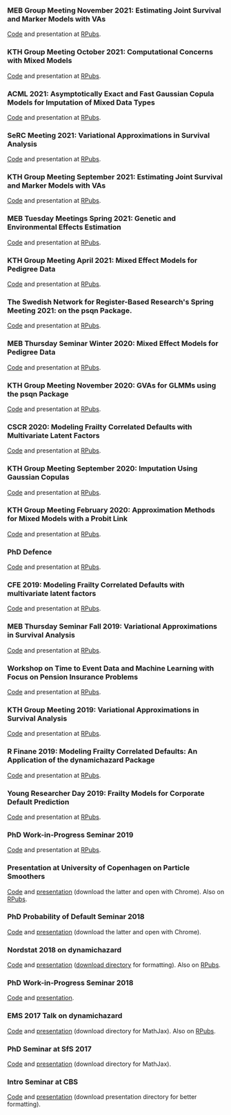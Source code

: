 ### MEB Group Meeting November 2021: Estimating Joint Survival and Marker Models with VAs
[Code](/MEB-VAJointSurv/MEB-VAJointSurv.Rmd) and presentation at 
[RPubs](https://rpubs.com/boennecd/MEB-VAJointSurv).

### KTH Group Meeting October 2021: Computational Concerns with Mixed Models
[Code](/Comp-Mixed-Models/Comp-Mixed-Models.Rmd) and presentation at 
[RPubs](https://rpubs.com/boennecd/Comp-Mixed-Models).

### ACML 2021: Asymptotically Exact and Fast Gaussian Copula Models for Imputation of Mixed Data Types
[Code](/mdgc-ACML/mdgc-ACML.Rmd) and presentation at 
[RPubs](https://rpubs.com/boennecd/mdgc-ACML).

### SeRC Meeting 2021: Variational Approximations in Survival Analysis
[Code](/SeRC-meeting-2021/SeRC-meeting-2021.Rmd) and presentation at 
[RPubs](https://rpubs.com/boennecd/SeRC-meeting-2021).

### KTH Group Meeting September 2021: Estimating Joint Survival and Marker Models with VAs
[Code](/VA-Joint-Models-KTH-21/VA-Joint-Models-KTH-21.Rmd) and presentation at 
[RPubs](https://rpubs.com/boennecd/VA-Joint-Models-KTH-21).

### MEB Tuesday Meetings Spring 2021: Genetic and Environmental Effects Estimation
[Code](/MEB-pedmod/MEB-pedmod.Rmd) and presentation at 
[RPubs](https://rpubs.com/boennecd/MEB-pedmod).

### KTH Group Meeting April 2021: Mixed Effect Models for Pedigree Data
[Code](/KTH-Pre-Meb-Meeting/KTH-Pre-Meb-Meeting.Rmd) and presentation at 
[RPubs](https://rpubs.com/boennecd/KTH-Pre-Meb-Meeting).

### The Swedish Network for Register-Based Research's Spring Meeting 2021: on the psqn Package.
[Code](/SWE-REG-spring-21/SWE-REG-spring-21.Rmd) and presentation at 
[RPubs](https://rpubs.com/boennecd/SWE-REG-spring-21).

### MEB Thursday Seminar Winter 2020: Mixed Effect Models for Pedigree Data
[Code](/MEB-RQMC-pedigree/MEB-RQMC-pedigree.Rmd) and presentation at 
[RPubs](https://rpubs.com/boennecd/MEB-RQMC-pedigree).

### KTH Group Meeting November 2020: GVAs for GLMMs using the psqn Package
[Code](/GVAs-n-psqn-KTH/GVAs-n-psqn-KTH.Rmd) and presentation at 
[RPubs](https://rpubs.com/boennecd/GVAs-n-psqn-KTH).

### CSCR 2020: Modeling Frailty Correlated Defaults with Multivariate Latent Factors
[Code](/CSCR-20/CSCR-20.Rmd) and presentation at 
[RPubs](https://rpubs.com/boennecd/CSCR-20).

### KTH Group Meeting September 2020: Imputation Using Gaussian Copulas
[Code](/Gaussian-copula-KTH/Gaussian-copula.Rmd) and presentation at 
[RPubs](https://rpubs.com/boennecd/Gaussian-copula-KTH).

### KTH Group Meeting February 2020: Approximation Methods for Mixed Models with a Probit Link
[Code](/mix-probit-KTH/mix-probit.Rmd) and presentation at 
[RPubs](http://rpubs.com/boennecd/mix-probit-KTH).

### PhD Defence
[Code](/phd-defence/phd-defence.Rmd) and presentation at 
[RPubs](http://rpubs.com/boennecd/phd-defence).

### CFE 2019: Modeling Frailty Correlated Defaults with multivariate latent factors
[Code](/CFE-19/CFE-19.Rmd) and presentation at 
[RPubs](http://rpubs.com/boennecd/CFE-19).

### MEB Thursday Seminar Fall 2019: Variational Approximations in Survival Analysis
[Code](/MEB-Thursday-19/VA-survival.Rmd) and presentation at 
[RPubs](http://rpubs.com/boennecd/MEB-Thursday-19).

### Workshop on Time to Event Data and Machine Learning with Focus on Pension Insurance Problems
[Code](/Time-to-Event-ML-Pension/PFnSiML.Rmd) and presentation at 
[RPubs](http://rpubs.com/boennecd/PFnSiML).

### KTH Group Meeting 2019: Variational Approximations in Survival Analysis
[Code](/KTH-group-meeting-Oct19/VA-survival.Rmd) and presentation at 
[RPubs](http://rpubs.com/boennecd/KTH-group-meeting-Oct19).

### R Finane 2019: Modeling Frailty Correlated Defaults: An Application of the dynamichazard Package
[Code](/R-Fin19/R-Fin19.Rmd) and presentation at 
[RPubs](http://rpubs.com/boennecd/R-Fin19).

### Young Researcher Day 2019: Frailty Models for Corporate Default Prediction
[Code](/Young-Researcher-Day-2019/presentation.Rmd) and presentation at [RPubs](http://rpubs.com/boennecd/YRD-19).

### PhD Work-in-Progress Seminar 2019
[Code](/phd-work-in-progress-talk-19/presentation.Rmd) and presentation at [RPubs](http://rpubs.com/boennecd/PhD-wipt-19).

### Presentation at University of Copenhagen on Particle Smoothers
[Code](/KU-PF-18/presentation.Rmd) and [presentation](https://raw.githubusercontent.com/boennecd/Talks/master/KU-PF-18/presentation.html) (download the latter and open with Chrome). Also on [RPubs](http://rpubs.com/boennecd/KU-PF-18).

### PhD Probability of Default Seminar 2018
[Code](/US-pd-analysis-cbs-18/presentation.Rmd) and [presentation](https://raw.githubusercontent.com/boennecd/Talks/master/US-pd-analysis-cbs-18/presentation.html) (download the latter and open with Chrome).

### Nordstat 2018 on dynamichazard
[Code](Nordstat2018/nordstat18/) and [presentation](https://htmlpreview.github.io/?https://github.com/boennecd/Talks/blob/master/Nordstat2018/nordstat18//presentation.html) ([download directory](Nordstat2018/nordstat18/) for formatting). Also on [RPubs](http://rpubs.com/boennecd/Nordstat2018).

### PhD Work-in-Progress Seminar 2018
[Code](cbs_phd_day_18/cbs_presentation.zip) and [presentation](https://htmlpreview.github.io/?https://github.com/boennecd/Talks/blob/master/cbs_phd_day_18/presentation.html).

### EMS 2017 Talk on dynamichazard
[Code](https://github.com/boennecd/Talks/tree/master/EMS17) and [presentation](https://htmlpreview.github.io/?https://github.com/boennecd/Talks/blob/master/EMS17/EMS17.html#/) (download directory for MathJax). Also on [RPubs](http://rpubs.com/boennecd/EMS17).

### PhD Seminar at SfS 2017
[Code](https://github.com/boennecd/Talks/tree/master/sfs_17) and [presentation](https://htmlpreview.github.io/?https://github.com/boennecd/Talks/blob/master/sfs_17/sfs_17.html#/) (download directory for MathJax).

### Intro Seminar at CBS
[Code](https://github.com/boennecd/Talks/tree/master/intro_seminar_phd) and [presentation](https://htmlpreview.github.io/?https://github.com/boennecd/Talks/blob/master/intro_seminar_phd/intro_seminar_phd.html) (download presentation directory for better formatting).
